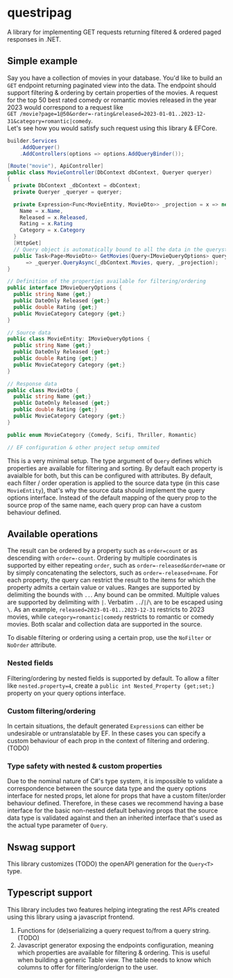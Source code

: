 # questripag
A library for implementing GET requests returning filtered &amp; ordered paged responses in .NET.

## Simple example
Say you have a collection of movies in your database. You'd like to build an `GET` endpoint returning paginated view into the data. The endpoint should support filtering & ordering by certain properties of the movies.
A request for the top 50 best rated comedy or romantic movies released in the year 2023 would correspond to a request like  
`GET /movie?page=1@50&order=-rating&released=2023-01-01..2023-12-31&category=romantic|comedy`.  
Let's see how you would satisfy such request using this library & EFCore.

```cs
builder.Services
    .AddQueryer()
    .AddControllers(options => options.AddQueryBinder());

[Route("movie"), ApiController]
public class MovieController(DbContext dbContext, Queryer queryer)
{
  private DbContext _dbContext = dbContext;
  private Queryer _queryer = queryer;

  private Expression<Func<MovieEntity, MovieDto>> _projection = x => new MovieDto {
    Name = x.Name,
    Released = x.Released,
    Rating = x.Rating
    Category = x.Category
  }
  [HttpGet]
  // Query object is automatically bound to all the data in the querystring of the GET
  public Task<Page<MovieDto>> GetMovies(Query<IMovieQueryOptions> query) 
      => _queryer.QueryAsync(_dbContext.Movies, query, _projection);
}

// Definition of the properties available for filtering/ordering
public interface IMovieQueryOptions {
  public string Name {get;}
  public DateOnly Released {get;}
  public double Rating {get;}
  public MovieCategory Category {get;}
}

// Source data
public class MovieEntity: IMovieQueryOptions {
  public string Name {get;}
  public DateOnly Released {get;}
  public double Rating {get;}
  public MovieCategory Category {get;}
}

// Response data
public class MovieDto {
  public string Name {get;}
  public DateOnly Released {get;}
  public double Rating {get;}
  public MovieCategory Category {get;}
}

public enum MovieCategory {Comedy, Scifi, Thriller, Romantic}

// EF configuration & other project setup ommited
```

This is a very minimal setup. The type argument of `Query` defines which properties are available for filtering and sorting. By default each property is avaialble for both, but this can be configured with attributes. By default, each filter / order operation is applied to the source data type (in this case `MovieEntity`), that's why the source data should implement the query options interface. Instead of the default mapping of the query prop to the source prop of the same name, each query prop can have a custom behaviour defined.

## Available operations
The result can be ordered by a property such as `order=count` or as descending with `order=-count`. Ordering by multiple coordinates is supported by either repeating `order`, such as `order=-released&order=name` or by simply concatenating the selectors, such as `order=-released+name`.
For each property, the query can restrict the result to the items for which the property admits a certain value or values. Ranges are supported by delimiting the bounds with `..`. Any bound can be ommited. Multiple values are supported by delimiting with `|`. Verbatim `..`/`|`/`\` are to be escaped using `\`. As an example, `released=2023-01-01..2023-12-31` restricts to 2023 movies, while `category=romantic|comedy` restricts to romantic or comedy movies.
Both scalar and collection data are supported in the source.

To disable filtering or ordering using a certain prop, use the `NoFilter` or `NoOrder` attribute.

### Nested fields
Filtering/ordering by nested fields is supported by default. To allow a filter like `nested.property=4`, create a `public int Nested_Property {get;set;}` property on your query options interface.

### Custom filtering/ordering
In certain situations, the default generated `Expression`s can either be undesirable or untranslatable by EF. In these cases you can specify a custom behaviour of each prop in the context of filtering and ordering. (TODO)

### Type safety with nested & custom properties
Due to the nominal nature of C#'s type system, it is impossible to validate a correspondence between the source data type and the query options interface for nested props, let alone for props that have a custom filter/order behaviour defined. Therefore, in these cases we recommend having a base interface for the basic non-nested default behaving props that the source data type is validated against and then an inherited interface that's used as the actual type parameter of `Query`.

## Nswag support
This library customizes (TODO) the openAPI generation for the `Query<T>` type.

## Typescript support
This library includes two features helping integrating the rest APIs created using this library using a javascript frontend.
1. Functions for (de)serializing a query request to/from a query string. (TODO)
2. Javascript generator exposing the endpoints configuration, meaning which properties are available for filtering & ordering. This is useful when building a generic Table view. The table needs to know which columns to offer for filtering/orderign to the user.
